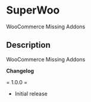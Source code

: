 # SuperWoo

WooCommerce Missing Addons

## Description

WooCommerce Missing Addons

**Changelog**

= 1.0.0 =

- Initial release

